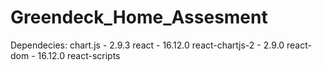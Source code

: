 # Greendeck_Home_Assesment
Dependecies: 
chart.js - 2.9.3
react - 16.12.0
react-chartjs-2 - 2.9.0
react-dom - 16.12.0
react-scripts
